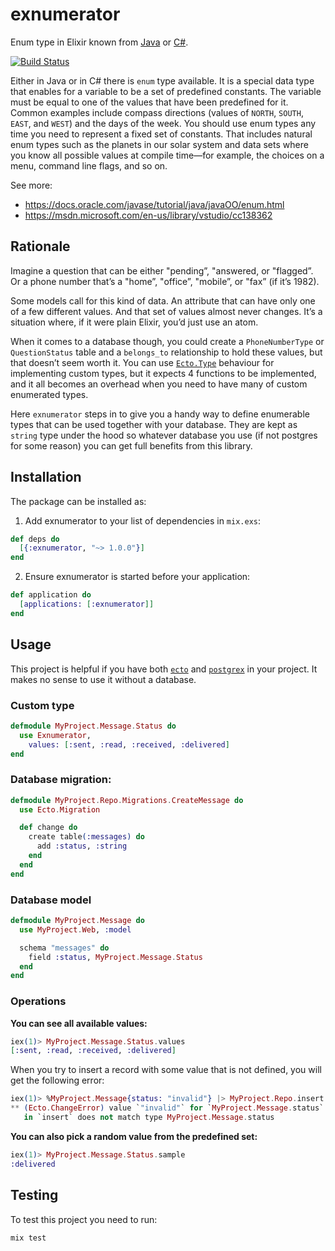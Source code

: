 # exnumerator

Enum type in Elixir known from [Java](https://docs.oracle.com/javase/tutorial/java/javaOO/enum.html) or [C#](https://msdn.microsoft.com/en-us/library/vstudio/cc138362).

[![Build Status](https://travis-ci.org/KamilLelonek/exnumerator.svg)](https://travis-ci.org/KamilLelonek/exnumerator)

Either in Java or in C# there is `enum` type available. It is a special data type that enables for a variable to be a set of predefined constants. The variable must be equal to one of the values that have been predefined for it. Common examples include compass directions (values of `NORTH`, `SOUTH`, `EAST`, and `WEST`) and the days of the week. You should use enum types any time you need to represent a fixed set of constants. That includes natural enum types such as the planets in our solar system and data sets where you know all possible values at compile time—for example, the choices on a menu, command line flags, and so on.

See more:

- <https://docs.oracle.com/javase/tutorial/java/javaOO/enum.html>
- <https://msdn.microsoft.com/en-us/library/vstudio/cc138362>

## Rationale

Imagine a question that can be either "pending”, "answered, or "flagged”. Or a phone number that’s a "home”, "office”, "mobile”, or "fax” (if it’s 1982).

Some models call for this kind of data. An attribute that can have only one of a few different values. And that set of values almost never changes. It’s a situation where, if it were plain Elixir, you’d just use an atom.

When it comes to a database though, you could create a `PhoneNumberType` or `QuestionStatus` table and a `belongs_to` relationship to hold these values, but that doesn’t seem worth it. You can use [`Ecto.Type`](http://hexdocs.pm/ecto/Ecto.Type.html) behaviour for implementing custom types, but it expects 4 functions to be implemented, and it all becomes an overhead when you need to have many of custom enumerated types.

Here `exnumerator` steps in to give you a handy way to define enumerable types that can be used together with your database. They are kept as `string` type under the hood so whatever database you use (if not postgres for some reason) you can get full benefits from this library.

## Installation

The package can be installed as:

  1. Add exnumerator to your list of dependencies in `mix.exs`:

```elixir
def deps do
  [{:exnumerator, "~> 1.0.0"}]
end
```

  2. Ensure exnumerator is started before your application:

```elixir
def application do
  [applications: [:exnumerator]]
end
```

## Usage

This project is helpful if you have both [`ecto`](https://github.com/elixir-lang/ecto) and [`postgrex`](https://github.com/ericmj/postgrex) in your project. It makes no sense to use it without a database.

### Custom type

```elixir
defmodule MyProject.Message.Status do
  use Exnumerator,
    values: [:sent, :read, :received, :delivered]
end
```

### Database migration:

```elixir
defmodule MyProject.Repo.Migrations.CreateMessage do
  use Ecto.Migration

  def change do
    create table(:messages) do
      add :status, :string
    end
  end
end
```

### Database model

```elixir
defmodule MyProject.Message do
  use MyProject.Web, :model

  schema "messages" do
    field :status, MyProject.Message.Status
  end
end
```

### Operations

**You can see all available values:**

```elixir
iex(1)> MyProject.Message.Status.values
[:sent, :read, :received, :delivered]
```

When you try to insert a record with some value that is not defined, you will get the following error:

```elixir
iex(1)> %MyProject.Message{status: "invalid"} |> MyProject.Repo.insert!
** (Ecto.ChangeError) value `"invalid"` for `MyProject.Message.status` 
   in `insert` does not match type MyProject.Message.status
```

**You can also pick a random value from the predefined set:**

```elixir
iex(1)> MyProject.Message.Status.sample
:delivered
```

## Testing

To test this project you need to run:

    mix test
